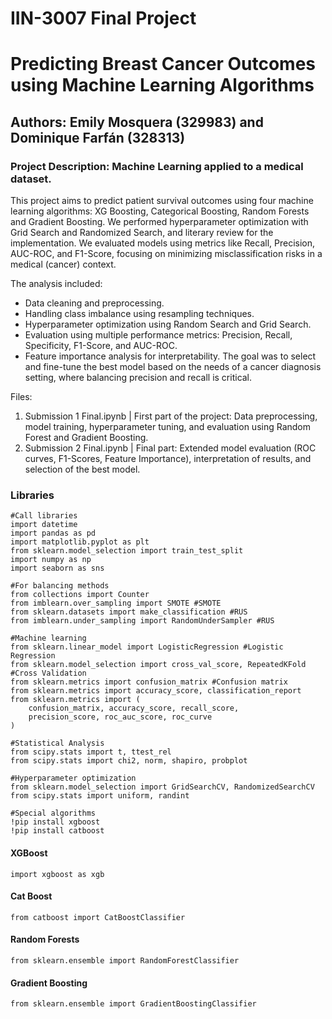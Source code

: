 # IIN-3007 Final Project
# Predicting Breast Cancer Outcomes using Machine Learning Algorithms
## Authors: Emily Mosquera (329983) and Dominique Farfán (328313)
### Project Description: Machine Learning applied to a medical dataset. 
This project aims to predict patient survival outcomes using four machine learning algorithms: XG Boosting, Categorical Boosting, Random Forests and Gradient Boosting. We performed hyperparameter optimization with Grid Search and Randomized Search, and literary review for the implementation. We evaluated models using metrics like Recall, Precision, AUC-ROC, and F1-Score, focusing on minimizing misclassification risks in a medical (cancer) context.

The analysis included:
- Data cleaning and preprocessing.
- Handling class imbalance using resampling techniques.
- Hyperparameter optimization using Random Search and Grid Search.
- Evaluation using multiple performance metrics: Precision, Recall, Specificity, F1-Score, and AUC-ROC.
- Feature importance analysis for interpretability.
The goal was to select and fine-tune the best model based on the needs of a cancer diagnosis setting, where balancing precision and recall is critical.

Files:
1. Submission 1 Final.ipynb | First part of the project: Data preprocessing, model training, hyperparameter tuning, and evaluation using Random Forest and Gradient Boosting.
2. Submission 2 Final.ipynb | Final part: Extended model evaluation (ROC curves, F1-Scores, Feature Importance), interpretation of results, and selection of the best model.

### Libraries
```
#Call libraries
import datetime
import pandas as pd
import matplotlib.pyplot as plt
from sklearn.model_selection import train_test_split
import numpy as np
import seaborn as sns

#For balancing methods
from collections import Counter
from imblearn.over_sampling import SMOTE #SMOTE
from sklearn.datasets import make_classification #RUS
from imblearn.under_sampling import RandomUnderSampler #RUS
```
```
#Machine learning
from sklearn.linear_model import LogisticRegression #Logistic Regression
from sklearn.model_selection import cross_val_score, RepeatedKFold #Cross Validation
from sklearn.metrics import confusion_matrix #Confusion matrix
from sklearn.metrics import accuracy_score, classification_report
from sklearn.metrics import (
    confusion_matrix, accuracy_score, recall_score,
    precision_score, roc_auc_score, roc_curve
)

#Statistical Analysis
from scipy.stats import t, ttest_rel
from scipy.stats import chi2, norm, shapiro, probplot

#Hyperparameter optimization
from sklearn.model_selection import GridSearchCV, RandomizedSearchCV
from scipy.stats import uniform, randint

#Special algorithms
!pip install xgboost
!pip install catboost
```
#### XGBoost
```
import xgboost as xgb
```
#### Cat Boost
```
from catboost import CatBoostClassifier
```
#### Random Forests
```
from sklearn.ensemble import RandomForestClassifier
```
#### Gradient Boosting
```
from sklearn.ensemble import GradientBoostingClassifier
```
